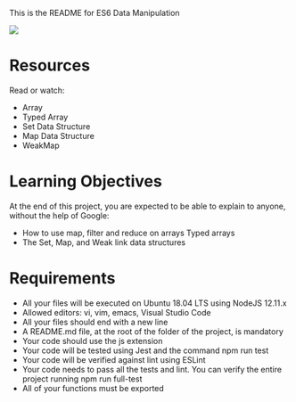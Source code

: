 This is the README for ES6 Data Manipulation

![](image.png)


# Resources
Read or watch:

* Array
* Typed Array
* Set Data Structure
* Map Data Structure
* WeakMap

# Learning Objectives
At the end of this project, you are expected to be able to explain to anyone, without the help of Google:

* How to use map, filter and reduce on arrays
Typed arrays
* The Set, Map, and Weak link data structures

# Requirements
* All your files will be executed on Ubuntu 18.04 LTS using NodeJS 12.11.x
* Allowed editors: vi, vim, emacs, Visual Studio Code
* All your files should end with a new line
* A README.md file, at the root of the folder of the project, is mandatory
* Your code should use the js extension
* Your code will be tested using Jest and the command npm run test
* Your code will be verified against lint using ESLint
* Your code needs to pass all the tests and lint. You can verify the entire project running npm run full-test
* All of your functions must be exported

